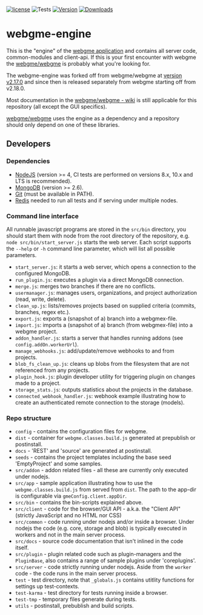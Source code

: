 [![license](https://img.shields.io/github/license/mashape/apistatus.svg?maxAge=2592000)](https://opensource.org/licenses/MIT)
![Tests](https://github.com/webgme/webgme-engine/actions/workflows/node.js.yml/badge.svg)
[![Version](https://badge.fury.io/js/webgme-engine.svg)](https://www.npmjs.com/package/webgme-engine)
[![Downloads](http://img.shields.io/npm/dm/webgme-engine.svg?style=flat)](http://img.shields.io/npm/dm/webgme-engine.svg?style=flat)

# webgme-engine
This is the "engine" of the [webgme application](https://github.com/webgme/webgme/) and contains all server code, common-modules and client-api.
If this is your first encounter with webgme the [webgme/webgme](https://github.com/webgme/webgme/) is probably what you're looking for.

The webgme-engine was forked off from webgme/webgme at [version v2.17.0](https://github.com/webgme/webgme/releases/tag/v2.17.0) and since then is released separately from webgme starting off from v2.18.0.

Most documentation in the [webgme/webgme - wiki](https://github.com/webgme/webgme/wiki) is still applicable for this repository (all except the GUI specifics).

[webgme/webgme](https://github.com/webgme/webgme) uses the engine as a dependency and a repository should only depend on
one of these libraries.

## Developers

### Dependencies
 - [NodeJS](https://nodejs.org/) (version >= 4, CI tests are performed on versions 8.x, 10.x and LTS is recommended).
 - [MongoDB](https://www.mongodb.com/) (version >= 2.6).
 - [Git](https://git-scm.com) (must be available in PATH).
 - [Redis](https://redis.io/) needed to run all tests and if serving under multiple nodes.

### Command line interface

All runnable javascript programs are stored in the `src/bin` directory, you should start them with node from the root directory of the repository, e.g. `node src/bin/start_server.js` starts the web server.
Each script supports the `--help` or `-h` command line parameter, which will list all possible parameters.

* `start_server.js`: it starts a web server, which opens a connection to the configured MongoDB.
* `run_plugin.js`: executes a plugin via a direct MongoDB connection.
* `merge.js`: merges two branches if there are no conflicts.
* `usermanager.js`: manages users, organizations, and project authorization (read, write, delete).
* `clean_up.js`: lists/removes projects based on supplied criteria (commits, branches, regex etc.).
* `export.js`: exports a (snapshot of a) branch into a webgmex-file.
* `import.js`: imports a (snapshot of a) branch (from webgmex-file) into a webgme project.
* `addon_handler.js`: starts a server that handles running addons (see `config.addOn.workerUrl`).
* `manage_webhooks.js`: add/update/remove webhooks to and from projects.
* `blob_fs_clean_up.js`: cleans up blobs from the filesystem that are not referenced from any projects.
* `plugin_hook.js`: plugin developer utility for triggering plugin on changes made to a project.
* `storage_stats.js`: outputs statistics about the projects in the database.
* `connected_webhook_handler.js`: webhook example illustrating how to create an authenticated remote connection to the storage (models).


### Repo structure
* `config` - contains the configuration files for webgme.
* `dist` - container for `webgme.classes.build.js` generated at prepublish or postinstall.
* `docs` - 'REST' and 'source' are generated at postinstall.
* `seeds` - contains the project templates including the base seed 'EmptyProject' and some samples.
* `src/addon` - addon related files - all these are currently only executed under nodejs.
* `src/app` - sample application illustrating how to use the `webgme.classes.build.js` from served from `dist`.
The path to the app-dir is configurable via `gmeConfig.client.appDir`.
* `src/bin` - contains the bin-scripts explained above.
* `src/client` - code for the browser/GUI API - a.k.a. the "Client API" (strictly JavaScript and no HTML nor CSS)
* `src/common` - code running under nodejs and/or inside a browser. Under nodejs the code (e.g. core, storage and blob) is typically executed in workers and not in the main server process.
* `src/docs` - source code documentation that isn't inlined in the code itself.
* `src/plugin` - plugin related code such as plugin-managers and the `PluginBase`, also contains a range of sample plugins under 'coreplugins'.
* `src/server` - code strictly running under nodejs. Aside from the `worker` code - the code runs in the main server process.
* `test` - test directory, note that `_globals.js` contains utitlity functions for settings up test-contexts.
* `test-karma` - test directory for tests running inside a browser.
* `test-tmp` - temporary files generate during tests.
* `utils` - postinstall, prebublish and build scripts.
